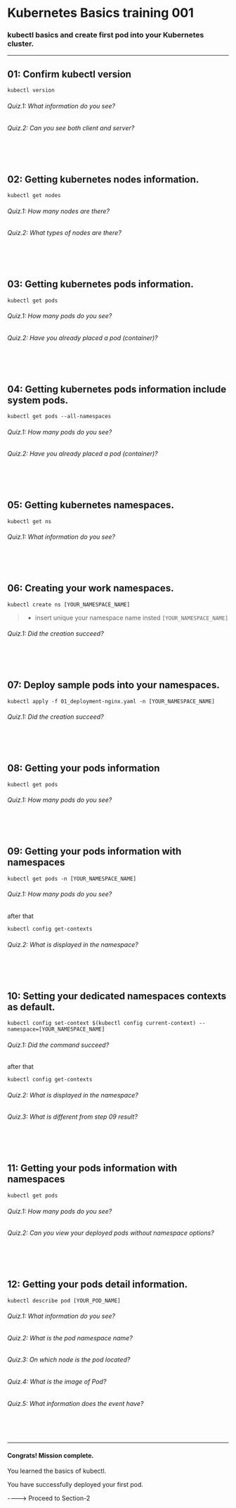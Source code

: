 # Kubernetes Basics training 001

### kubectl basics and create first pod into your Kubernetes cluster.
---  
## 01: Confirm kubectl version
```kubernetes-kubectl
kubectl version
```
###### Quiz.1: What information do you see?
###### Quiz.2: Can you see both client and server?
</br>
</br>



## 02: Getting kubernetes nodes information.
```shell
kubectl get nodes
```
###### Quiz.1: How many nodes are there?
###### Quiz.2: What types of nodes are there?
</br>
</br>


## 03: Getting kubernetes pods information.
```shell
kubectl get pods
```
###### Quiz.1: How many pods do you see?
###### Quiz.2: Have you already placed a pod (container)?
</br>
</br>



## 04: Getting kubernetes pods information include system pods.
```shell
kubectl get pods --all-namespaces
```
###### Quiz.1: How many pods do you see?
###### Quiz.2: Have you already placed a pod (container)?
</br>
</br>


## 05: Getting kubernetes namespaces.
```shell
kubectl get ns
```
###### Quiz.1: What information do you see?
</br>
</br>


## 06: Creating your work namespaces.
```shell
kubectl create ns [YOUR_NAMESPACE_NAME]
```
> * insert unique your namespace name insted `[YOUR_NAMESPACE_NAME]`  
###### Quiz.1: Did the creation succeed?
</br>
</br>


## 07: Deploy sample pods into your namespaces.
```shell
kubectl apply -f 01_deployment-nginx.yaml -n [YOUR_NAMESPACE_NAME]
```
###### Quiz.1: Did the creation succeed?
</br>
</br>


## 08: Getting your pods information
```shell
kubectl get pods
```   
###### Quiz.1: How many pods do you see?
</br>
</br>


## 09: Getting your pods information with namespaces
```shell
kubectl get pods -n [YOUR_NAMESPACE_NAME]
```   
###### Quiz.1: How many pods do you see?
after that
```
kubectl config get-contexts
```
###### Quiz.2: What is displayed in the namespace?
</br>
</br>


## 10: Setting your dedicated namespaces contexts as default.
```shell
kubectl config set-context $(kubectl config current-context) --namespace=[YOUR_NAMESPACE_NAME]
```
###### Quiz.1: Did the command succeed?
after that
```
kubectl config get-contexts
```
###### Quiz.2: What is displayed in the namespace?
###### Quiz.3: What is different from step 09 result?
</br>
</br>


## 11: Getting your pods information with namespaces
```shell
kubectl get pods
```
###### Quiz.1: How many pods do you see?
###### Quiz.2: Can you view your deployed pods without namespace options?
</br>
</br>


## 12: Getting your pods detail information.
```shell
kubectl describe pod [YOUR_POD_NAME]
```
###### Quiz.1: What information do you see?
###### Quiz.2: What is the pod namespace name?
###### Quiz.3: On which node is the pod located?
###### Quiz.4: What is the image of Pod?
###### Quiz.5: What information does the event have?
</br>
</br>

---
#### Congrats! Mission complete.
You learned the basics of kubectl.

You have successfully deployed your first pod.

----> Proceed to Section-2
</br>
</br>
